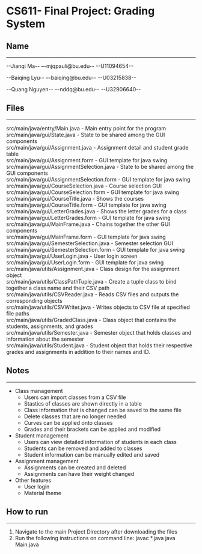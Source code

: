 # CS611- Final Project: Grading System

## Name
---------------------------------------------------------------------------
--Jianqi Ma--
–-mjqpauli@bu.edu-- 
--U11094654--

--Baiqing Lyu--
–-baiqing@bu.edu--
--U03215838--

--Quang Nguyen--
–-nddq@bu.edu--
--U32906640--


## Files
---------------------------------------------------------------------------

src/main/java/entry/Main.java - Main entry point for the program <br />
src/main/java/gui/State.java - State to be shared among the GUI components <br />
src/main/java/gui/Assignment.java - Assignment detail and student grade table <br />
src/main/java/gui/Assignment.form - GUI template for java swing <br />
src/main/java/gui/AssignmentSelection.java - State to be shared among the GUI components <br />
src/main/java/gui/AssignmentSelection.form - GUI template for java swing <br />
src/main/java/gui/CourseSelection.java - Course selection GUI <br />
src/main/java/gui/CourseSelection.form - GUI template for java swing <br />
src/main/java/gui/CourseTitle.java - Shows the courses <br />
src/main/java/gui/CourseTitle.form - GUI template for java swing <br />
src/main/java/gui/LetterGrades.java - Shows the letter grades for a class <br />
src/main/java/gui/LetterGrades.form - GUI template for java swing <br />
src/main/java/gui/MainFrame.java - Chains together the other GUI components <br />
src/main/java/gui/MainFrame.form - GUI template for java swing <br />
src/main/java/gui/SemesterSelection.java - Semester selection GUI <br />
src/main/java/gui/SemesterSelection.form - GUI template for java swing <br />
src/main/java/gui/UserLogin.java - User login screen <br />
src/main/java/gui/UserLogin.form - GUI template for java swing <br />
src/main/java/utils/Assignment.java - Class design for the assignment object <br />
src/main/java/utils/ClassPathTuple.java - Create a tuple class to bind together a class name and their CSV path <br />
src/main/java/utils/CSVReader.java - Reads CSV files and outputs the corresponding objects <br />
src/main/java/utils/CSVWriter.java - Writes objects to CSV file at specified file paths <br />
src/main/java/utils/GradedClass.java - Class object that contains the students, assignments, and grades <br />
src/main/java/utils/Semester.java - Semester object that holds classes and information about the semester <br />
src/main/java/utils/Student.java - Student object that holds their respective grades and assignments in addition to their names and ID. <br />

## Notes
---------------------------------------------------------------------------
* Class management
	* Users can import classes from a CSV file
	* Stastics of classes are shown directly in a table
	* Class information that is changed can be saved to the same file
	* Delete classes that are no longer needed
	* Curves can be applied onto classes
	* Grades and their brackets can be applied and modified
* Student management
	* Users can view detailed information of students in each class
	* Students can be removed and added to classes
	* Student information can be manually edited and saved
* Assignment management
	* Assignments can be created and deleted
	* Assignments can have their weight changed
* Other features
	* User login
	* Material theme


## How to run
---------------------------------------------------------------------------
1. Navigate to the main Project Directory after downloading the files
2. Run the following instructions on command line:
	javac *.java
	java Main.java